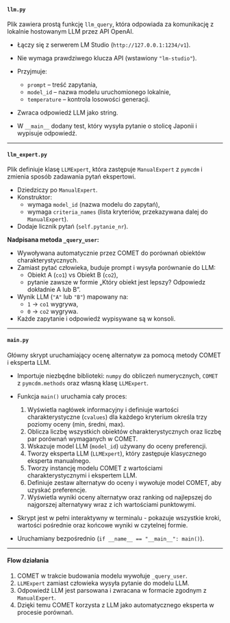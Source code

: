 
#### `llm.py`

Plik zawiera prostą funkcję `llm_query`, która odpowiada za komunikację z lokalnie hostowanym LLM przez API OpenAI.

- Łączy się z serwerem LM Studio (`http://127.0.0.1:1234/v1`).
- Nie wymaga prawdziwego klucza API (wstawiony `"lm-studio"`).
- Przyjmuje:
    - `prompt` – treść zapytania,
    - `model_id` – nazwa modelu uruchomionego lokalnie,
    - `temperature` – kontrola losowości generacji.
- Zwraca odpowiedź LLM jako string.
    
- W `__main__` dodany test, który wysyła pytanie o stolicę Japonii i wypisuje odpowiedź.
---

#### `llm_expert.py`

Plik definiuje klasę `LLMExpert`, która zastępuje `ManualExpert` z `pymcdm` i zmienia sposób zadawania pytań ekspertowi.

- Dziedziczy po `ManualExpert`.
- Konstruktor:
    - wymaga `model_id` (nazwa modelu do zapytań),
    - wymaga `criteria_names` (lista kryteriów, przekazywana dalej do `ManualExpert`).
- Dodaje licznik pytań (`self.pytanie_nr`).

**Nadpisana metoda `_query_user`:**

- Wywoływana automatycznie przez COMET do porównań obiektów charakterystycznych.
- Zamiast pytać człowieka, buduje prompt i wysyła porównanie do LLM:
    - Obiekt A (`co1`) vs Obiekt B (`co2`),
    - pytanie zawsze w formie „Który obiekt jest lepszy? Odpowiedz dokładnie A lub B”.
- Wynik LLM (`"A"` lub `"B"`) mapowany na:
    - `1` → `co1` wygrywa,
    - `0` → `co2` wygrywa.
- Każde zapytanie i odpowiedź wypisywane są w konsoli.
---
#### `main.py`
 Główny skrypt uruchamiający ocenę alternatyw za pomocą metody COMET i eksperta LLM.
- Importuje niezbędne biblioteki: `numpy` do obliczeń numerycznych, `COMET` z `pymcdm.methods` oraz własną klasę `LLMExpert`.

- Funkcja `main()` uruchamia cały proces:
    1. Wyświetla nagłówek informacyjny i definiuje wartości charakterystyczne (`cvalues`) dla każdego kryterium określa trzy poziomy oceny (min, średni, max).
    2. Oblicza liczbę wszystkich obiektów charakterystycznych oraz liczbę par porównań wymaganych w COMET.
    3. Wskazuje model LLM (`model_id`) używany do oceny preferencji.
    4. Tworzy eksperta LLM (`LLMExpert`), który zastępuje klasycznego eksperta manualnego.
    5. Tworzy instancję modelu COMET z wartościami charakterystycznymi i ekspertem LLM.
    6. Definiuje zestaw alternatyw do oceny i wywołuje model COMET, aby uzyskać preferencje.
    7. Wyświetla wyniki oceny alternatyw oraz ranking od najlepszej do najgorszej alternatywy wraz z ich wartościami punktowymi.
- Skrypt jest w pełni interaktywny w terminalu - pokazuje wszystkie kroki, wartości pośrednie oraz końcowe wyniki w czytelnej formie.
- Uruchamiany bezpośrednio (`if __name__ == "__main__": main()`).

---


#### Flow działania

1. COMET w trakcie budowania modelu wywołuje `_query_user`.
2. `LLMExpert` zamiast człowieka wysyła pytanie do modelu LLM.
3. Odpowiedź LLM jest parsowana i zwracana w formacie zgodnym z `ManualExpert`.
4. Dzięki temu COMET korzysta z LLM jako automatycznego eksperta w procesie porównań.
